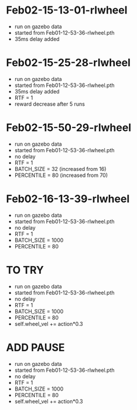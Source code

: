 # Feb02-15-13-01-rlwheel
- run on gazebo data
- started from Feb01-12-53-36-rlwheel.pth
- 35ms delay added

# Feb02-15-25-28-rlwheel 
- run on gazebo data
- started from Feb01-12-53-36-rlwheel.pth
- 35ms delay added
- RTF = 1
- reward decrease after 5 runs

# Feb02-15-50-29-rlwheel
- run on gazebo data
- started from Feb01-12-53-36-rlwheel.pth
- no delay
- RTF = 1
- BATCH_SIZE = 32 (increased from 16)
- PERCENTILE = 80 (increased from 70)

# Feb02-16-13-39-rlwheel
- run on gazebo data
- started from Feb01-12-53-36-rlwheel.pth
- no delay
- RTF = 1
- BATCH_SIZE = 1000
- PERCENTILE = 80

# TO TRY
- run on gazebo data
- started from Feb01-12-53-36-rlwheel.pth
- no delay
- RTF = 1
- BATCH_SIZE = 1000
- PERCENTILE = 80
- self.wheel_vel += action*0.3

# ADD PAUSE 
- run on gazebo data
- started from Feb01-12-53-36-rlwheel.pth
- no delay
- RTF = 1
- BATCH_SIZE = 1000
- PERCENTILE = 80
- self.wheel_vel += action*0.3